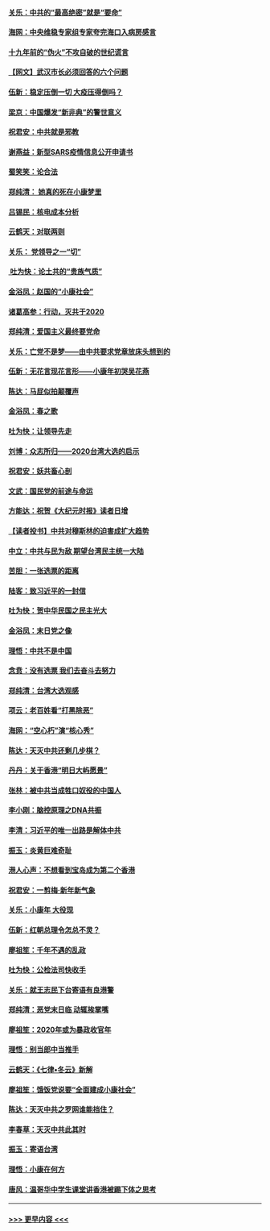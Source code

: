 #### [关乐：中共的“最高绝密”就是“要命”](../pages/nsc993/n11816946.md?t=01251201) 
#### [海网：中央维稳专家组专家夸完海口入病房感言](../pages/nsc993/n11815138.md?t=01251201) 
#### [十九年前的“伪火”不攻自破的世纪谎言](../pages/nsc993/n11813238.md?t=01251201) 
#### [【网文】武汉市长必须回答的六个问题](../pages/nsc993/n11813848.md?t=01251201) 
#### [伍新：稳定压倒一切 大疫压得倒吗？](../pages/nsc993/n11812634.md?t=01251201) 
#### [梁京：中国爆发“新非典”的警世意义](../pages/nsc993/n11812554.md?t=01251201) 
#### [祝君安：中共就是邪教](../pages/nsc993/n11812431.md?t=01251201) 
#### [谢燕益：新型SARS疫情信息公开申请书](../pages/nsc993/n11808840.md?t=01251201) 
#### [蜀笑笑：论合法](../pages/nsc993/n11808064.md?t=01251201) 
#### [郑纯清： 她真的死在小康梦里](../pages/nsc993/n11806623.md?t=01251201) 
#### [吕锡民：核电成本分析](../pages/nsc993/n11806284.md?t=01251201) 
#### [云鹤天：对联两则](../pages/nsc993/n11805957.md?t=01251201) 
#### [关乐： 党领导之一“切”](../pages/nsc993/n11804505.md?t=01251201) 
#### [ 吐为快：论土共的“贵族气质”](../pages/nsc993/n11804490.md?t=01251201) 
#### [金浴凤：赵国的“小康社会”](../pages/nsc993/n11804452.md?t=01251201) 
#### [诸葛高参：行动，灭共于2020](../pages/nsc993/n11804120.md?t=01251201) 
#### [郑纯清：爱国主义最终要党命](../pages/nsc993/n11802197.md?t=01251201) 
#### [关乐：亡党不是梦——由中共要求党章放床头想到的](../pages/nsc993/n11802156.md?t=01251201) 
#### [伍新：无花言现花言形——小康年初哭吴花燕](../pages/nsc993/n11800044.md?t=01251201) 
#### [陈达：马屁似拍颠覆声](../pages/nsc993/n11800010.md?t=01251201) 
#### [金浴凤：春之歌](../pages/nsc993/n11797687.md?t=01251201) 
#### [吐为快：让领导先走](../pages/nsc993/n11797512.md?t=01251201) 
#### [刘博：众志所归——2020台湾大选的启示](../pages/nsc993/n11796878.md?t=01251201) 
#### [祝君安：妖共畜心剖](../pages/nsc993/n11794273.md?t=01251201) 
#### [文武：国民党的前途与命运](../pages/nsc993/n11794198.md?t=01251201) 
#### [方能达：祝贺《大纪元时报》读者日增](../pages/nsc993/n11793807.md?t=01251201) 
#### [【读者投书】中共对穆斯林的迫害成扩大趋势](../pages/nsc993/n11791371.md?t=01251201) 
#### [中立：中共与民为敌 期望台湾民主统一大陆](../pages/nsc993/n11790392.md?t=01251201) 
#### [苦胆：一张选票的距离](../pages/nsc993/n11788914.md?t=01251201) 
#### [陆客：致习近平的一封信](../pages/nsc993/n11788867.md?t=01251201) 
#### [吐为快：贺中华民国之民主光大](../pages/nsc993/n11788618.md?t=01251201) 
#### [金浴凤：末日党之像](../pages/nsc993/n11787475.md?t=01251201) 
#### [理悟：中共不是中国](../pages/nsc993/n11787463.md?t=01251201) 
#### [念贲：没有选票  我们去奋斗去努力](../pages/nsc993/n11787398.md?t=01251201) 
#### [郑纯清：台湾大选观感](../pages/nsc993/n11786210.md?t=01251201) 
#### [项云：老百姓看“打黑除恶”](../pages/nsc993/n11785398.md?t=01251201) 
#### [海网：“空心朽”演“核心秀”](../pages/nsc993/n11783874.md?t=01251201) 
#### [陈达：天灭中共还剩几步棋？](../pages/nsc993/n11783719.md?t=01251201) 
#### [丹丹：关于香港“明日大屿愿景”](../pages/nsc993/n11783273.md?t=01251201) 
#### [张林：被中共当成牲口奴役的中国人](../pages/nsc993/n11782397.md?t=01251201) 
#### [李小刚：脑控原理之DNA共振](../pages/nsc993/n11780962.md?t=01251201) 
#### [李清：习近平的唯一出路是解体中共](../pages/nsc993/n11780866.md?t=01251201) 
#### [振玉：炎黄巨难奇耻](../pages/nsc993/n11779632.md?t=01251201) 
#### [港人心声：不想看到宝岛成为第二个香港](../pages/nsc993/n11778817.md?t=01251201) 
#### [祝君安：一剪梅‧新年新气象](../pages/nsc993/n11776340.md?t=01251201) 
#### [关乐：小康年 大役现](../pages/nsc993/n11774213.md?t=01251201) 
#### [伍新：红朝总理令怎总不灵？](../pages/nsc993/n11770813.md?t=01251201) 
#### [廖祖笙：千年不遇的乱政](../pages/nsc993/n11770373.md?t=01251201) 
#### [吐为快：公检法司快收手](../pages/nsc993/n11770359.md?t=01251201) 
#### [关乐：就王志民下台寄语有良港警](../pages/nsc993/n11769903.md?t=01251201) 
#### [郑纯清：恶党末日临 动辄挨掌嘴](../pages/nsc993/n11769356.md?t=01251201) 
#### [廖祖笙：2020年或为暴政收官年](../pages/nsc993/n11768216.md?t=01251201) 
#### [理悟：别当郎中当推手](../pages/nsc993/n11768243.md?t=01251201) 
#### [云鹤天：《七律▪冬云》新解](../pages/nsc993/n11768204.md?t=01251201) 
#### [廖祖笙：饿饭党说要“全面建成小康社会”](../pages/nsc993/n11767482.md?t=01251201) 
#### [陈达：天灭中共之罗网谁能挡住？](../pages/nsc993/n11767465.md?t=01251201) 
#### [李春草：天灭中共此其时](../pages/nsc993/n11767452.md?t=01251201) 
#### [振玉：寄语台湾](../pages/nsc993/n11767432.md?t=01251201) 
#### [理悟：小康在何方](../pages/nsc993/n11767394.md?t=01251201) 
#### [唐风：温哥华中学生课堂讲香港被踢下体之思考](../pages/nsc993/n11766848.md?t=01251201) 

----
#### [ >>> 更早内容 <<< ](../indexes/nsc993-earlier.md)
